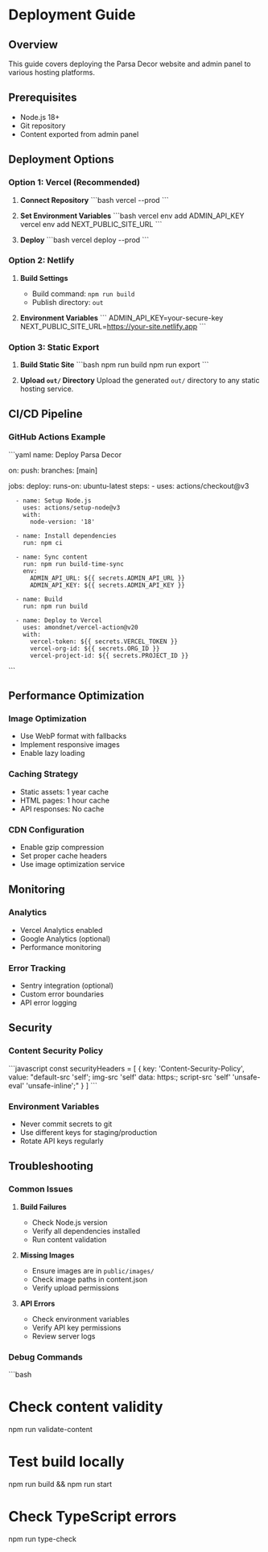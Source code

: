 # Deployment Guide

## Overview

This guide covers deploying the Parsa Decor website and admin panel to various hosting platforms.

## Prerequisites

- Node.js 18+
- Git repository
- Content exported from admin panel

## Deployment Options

### Option 1: Vercel (Recommended)

1. **Connect Repository**
   \`\`\`bash
   vercel --prod
   \`\`\`

2. **Set Environment Variables**
   \`\`\`bash
   vercel env add ADMIN_API_KEY
   vercel env add NEXT_PUBLIC_SITE_URL
   \`\`\`

3. **Deploy**
   \`\`\`bash
   vercel deploy --prod
   \`\`\`

### Option 2: Netlify

1. **Build Settings**
   - Build command: `npm run build`
   - Publish directory: `out`

2. **Environment Variables**
   \`\`\`
   ADMIN_API_KEY=your-secure-key
   NEXT_PUBLIC_SITE_URL=https://your-site.netlify.app
   \`\`\`

### Option 3: Static Export

1. **Build Static Site**
   \`\`\`bash
   npm run build
   npm run export
   \`\`\`

2. **Upload `out/` Directory**
   Upload the generated `out/` directory to any static hosting service.

## CI/CD Pipeline

### GitHub Actions Example

\`\`\`yaml
name: Deploy Parsa Decor

on:
  push:
    branches: [main]

jobs:
  deploy:
    runs-on: ubuntu-latest
    steps:
      - uses: actions/checkout@v3
      
      - name: Setup Node.js
        uses: actions/setup-node@v3
        with:
          node-version: '18'
          
      - name: Install dependencies
        run: npm ci
        
      - name: Sync content
        run: npm run build-time-sync
        env:
          ADMIN_API_URL: ${{ secrets.ADMIN_API_URL }}
          ADMIN_API_KEY: ${{ secrets.ADMIN_API_KEY }}
          
      - name: Build
        run: npm run build
        
      - name: Deploy to Vercel
        uses: amondnet/vercel-action@v20
        with:
          vercel-token: ${{ secrets.VERCEL_TOKEN }}
          vercel-org-id: ${{ secrets.ORG_ID }}
          vercel-project-id: ${{ secrets.PROJECT_ID }}
\`\`\`

## Performance Optimization

### Image Optimization
- Use WebP format with fallbacks
- Implement responsive images
- Enable lazy loading

### Caching Strategy
- Static assets: 1 year cache
- HTML pages: 1 hour cache
- API responses: No cache

### CDN Configuration
- Enable gzip compression
- Set proper cache headers
- Use image optimization service

## Monitoring

### Analytics
- Vercel Analytics enabled
- Google Analytics (optional)
- Performance monitoring

### Error Tracking
- Sentry integration (optional)
- Custom error boundaries
- API error logging

## Security

### Content Security Policy
\`\`\`javascript
const securityHeaders = [
  {
    key: 'Content-Security-Policy',
    value: "default-src 'self'; img-src 'self' data: https:; script-src 'self' 'unsafe-eval' 'unsafe-inline';"
  }
]
\`\`\`

### Environment Variables
- Never commit secrets to git
- Use different keys for staging/production
- Rotate API keys regularly

## Troubleshooting

### Common Issues

1. **Build Failures**
   - Check Node.js version
   - Verify all dependencies installed
   - Run content validation

2. **Missing Images**
   - Ensure images are in `public/images/`
   - Check image paths in content.json
   - Verify upload permissions

3. **API Errors**
   - Check environment variables
   - Verify API key permissions
   - Review server logs

### Debug Commands

\`\`\`bash
# Check content validity
npm run validate-content

# Test build locally
npm run build && npm run start

# Check TypeScript errors
npm run type-check
